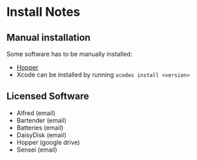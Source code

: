 # Install Notes

## Manual installation
Some software has to be manually installed:

* [Hopper](https://www.hopperapp.com/)
* Xcode can be installed by running `xcodes install <version>`

## Licensed Software
* Alfred (email)
* Bartender (email)
* Batteries (email)
* DaisyDisk (email)
* Hopper (google drive)
* Sensei (email)
